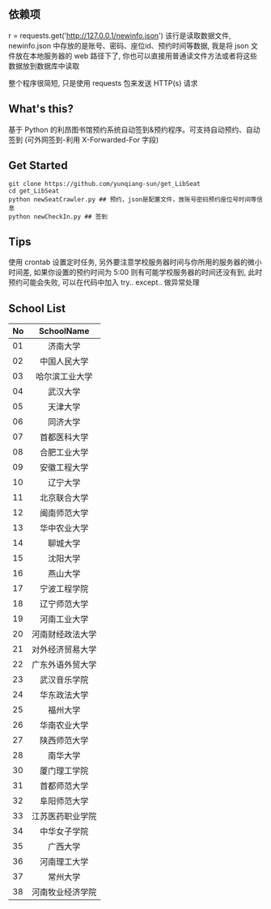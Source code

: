 ## 依赖项
r = requests.get('http://127.0.0.1/newinfo.json') 该行是读取数据文件, newinfo.json 中存放的是账号、密码、座位id、预约时间等数据, 我是将 json 文件放在本地服务器的 web 路径下了, 你也可以直接用普通读文件方法或者将这些数据放到数据库中读取

整个程序很简短, 只是使用 requests 包来发送 HTTP(s) 请求
## What's this?
基于 Python 的利昂图书馆预约系统自动签到&预约程序。可支持自动预约、自动签到 (可外网签到-利用 X-Forwarded-For 字段)
## Get Started
    git clone https://github.com/yunqiang-sun/get_LibSeat
    cd get_LibSeat
    python newSeatCrawler.py ## 预约，json是配置文件，放账号密码预约座位号时间等信息
    python newCheckIn.py ## 签到
## Tips
使用 crontab 设置定时任务, 另外要注意学校服务器时间与你所用的服务器的微小时间差, 如果你设置的预约时间为 5:00 则有可能学校服务器的时间还没有到, 此时预约可能会失败, 可以在代码中加入 try.. except.. 做异常处理
## School List
| No | SchoolName |
| - | :-: |
| 01 | 济南大学 |
| 02 | 中国人民大学 | 
| 03 | 哈尔滨工业大学 |
| 04 |  武汉大学 |
| 05 | 天津大学 |
| 06 | 同济大学 |
| 07 | 首都医科大学 |
| 08 | 合肥工业大学 |
| 09 | 安徽工程大学 |
| 10 | 辽宁大学 |
| 11 |北京联合大学 |
| 12 | 闽南师范大学  |
| 13 | 华中农业大学 |
| 14 | 聊城大学  |
| 15 | 沈阳大学 |
| 16 |  燕山大学 |
| 17 | 宁波工程学院 |
| 18 | 辽宁师范大学 |
| 19 | 河南工业大学|
| 20 | 河南财经政法大学   |
| 21 | 对外经济贸易大学  |
| 22 | 广东外语外贸大学 |
| 23 | 武汉音乐学院|
| 24 | 华东政法大学   |
| 25 | 福州大学 |
| 26 |  华南农业大学   |
| 27 |  陕西师范大学  |
| 28 |  南华大学   |
| 30 |  厦门理工学院    |
| 31 |  首都师范大学    |
| 32 |  阜阳师范大学   |
| 33 | 江苏医药职业学院 |
| 34 |  中华女子学院  |
| 35 |  广西大学   |
| 36 |  河南理工大学   |
| 37 |  常州大学   |
| 38 |  河南牧业经济学院   |
